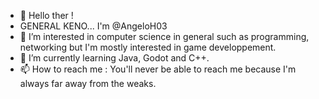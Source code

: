 - 👋 Hello ther !
- GENERAL KENO... I'm @AngeloH03
- 👀 I’m interested in computer science in general such as programming, networking but I'm mostly interested in game developpement.
- 🌱 I’m currently learning Java, Godot and C++.
- 📫 How to reach me : You'll never be able to reach me because I'm always far away from the weaks.

<!---
AngeloH03/AngeloH03 is a ✨ special ✨ repository because its `README.md` (this file) appears on your GitHub profile.
You can click the Preview link to take a look at your changes.
--->
